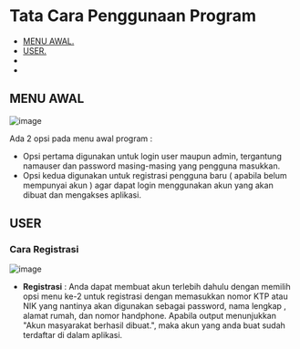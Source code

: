 # Tata Cara Penggunaan Program
- [ MENU AWAL. ](#awal)
- [ USER. ](#user)
-
-




<a name="awal"></a>
## MENU AWAL
![image](https://github.com/PA-KELOMPOK-11-ASD-X-DBMS/PA-B23-KELOMPOK11/assets/98721112/78b4cb2d-253f-49f4-8661-e3f0564cfeea)

  Ada 2 opsi pada menu awal program :
  - Opsi pertama digunakan untuk login user maupun admin, tergantung namauser dan password masing-masing yang pengguna masukkan.
  - Opsi kedua digunakan untuk registrasi pengguna baru ( apabila belum mempunyai akun ) agar dapat login menggunakan akun yang akan dibuat dan mengakses aplikasi.

<a name="awal"></a>
## USER
### Cara Registrasi

![image](https://github.com/PA-KELOMPOK-11-ASD-X-DBMS/PA-B23-KELOMPOK11/assets/98721112/2a90e463-822a-44af-a953-3a2f63a3987f)

- **Registrasi** : Anda dapat membuat akun terlebih dahulu dengan memilih opsi menu ke-2 untuk registrasi dengan memasukkan nomor KTP atau NIK yang nantinya akan digunakan sebagai password, nama lengkap , alamat rumah, dan nomor handphone. Apabila output menunjukkan "Akun masyarakat berhasil dibuat.", maka akun yang anda buat sudah terdaftar di dalam aplikasi.



